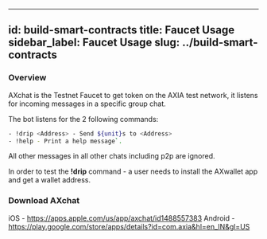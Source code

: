 
---
id: build-smart-contracts
title: Faucet Usage
sidebar_label: Faucet Usage
slug: ../build-smart-contracts
---

### Overview
AXchat is the Testnet Faucet to get token on the AXIA test network, it listens for incoming messages in a specific group chat.

The bot listens for the 2 following commands:
```bash
- !drip <Address> - Send ${unit}s to <Address>
- !help - Print a help message`.
```
All other messages in all other chats including p2p are ignored.

In order to test the **!drip** command - a user needs to install the AXwallet app and get a wallet address. 

### Download AXchat

iOS - https://apps.apple.com/us/app/axchat/id1488557383
Android - https://play.google.com/store/apps/details?id=com.axia&hl=en_IN&gl=US
